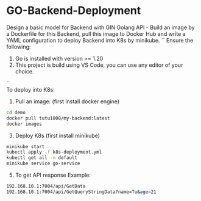 # GO-Backend-Deployment
Design a basic model for Backend with GIN Golang API  - Build an image by a Dockerfile for this Backend, pull this image to Docker Hub and write a YAML configuration to deploy Backend into K8s by minikube.
``
Ensure the following:

1. Go is installed with version >= 1.20
2. This project is build using VS Code, you can use any editor of your choice.

``  
To deploy into K8s:
1. Pull an image: (first install docker engine)
```bash
cd demo
docker pull tutu1008/my-backend:latest
docker images
```
3. Deploy K8s (first install minikube)
```bash
minikube start
kubectl apply -f k8s-deployment.yml
kubectl get all -n default
minikube service go-service
```
5. To get API response
Example:
```bash
192.168.10.1:7004/api/GetData
192.168.10.1:7004/api/GetQueryStringData?name=Tu&age=21
```

